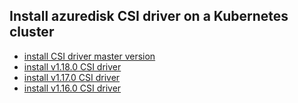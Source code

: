 ## Install azuredisk CSI driver on a Kubernetes cluster

 - [install CSI driver master version](./install-csi-driver-master.md)
 - [install v1.18.0 CSI driver](./install-csi-driver-v1.18.0.md)
 - [install v1.17.0 CSI driver](./install-csi-driver-v1.17.0.md)
 - [install v1.16.0 CSI driver](./install-csi-driver-v1.16.0.md)

